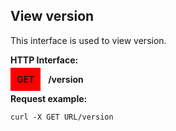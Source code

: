 ## View version
This interface is used to view version.

**HTTP Interface:**

<span style="background-color: red; padding: 10px;"><b>GET</b></span> &nbsp; <b>/version</b>


**Request example:**
```shell
curl -X GET URL/version
```